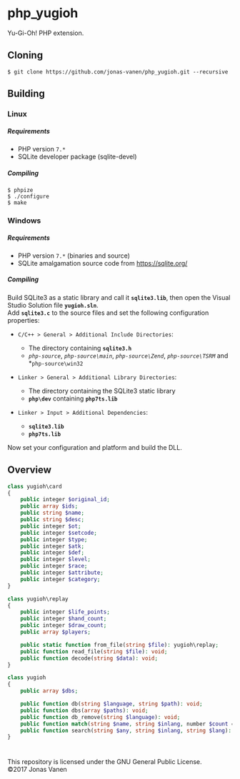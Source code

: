 # php_yugioh
Yu-Gi-Oh! PHP extension.

## Cloning
```
$ git clone https://github.com/jonas-vanen/php_yugioh.git --recursive
```

## Building
### Linux
##### Requirements
* PHP version `7.*`
* SQLite developer package (sqlite-devel)
##### Compiling
```
$ phpize
$ ./configure
$ make
```

### Windows
##### Requirements
* PHP version `7.*` (binaries and source)
* SQLite amalgamation source code from https://sqlite.org/
##### Compiling
Build SQLite3 as a static library and call it **`sqlite3.lib`**, then open the Visual Studio Solution file **`yugioh.sln`**.  
Add **`sqlite3.c`** to the source files and set the following configuration properties:  

* `C/C++ > General > Additional Include Directories`:  
  - The directory containing **`sqlite3.h`**
  - *`php-source`*, *`php-source\main`*, *`php-source\Zend`*, *`php-source\TSRM`* and *`php-source\win32`  

* `Linker > General > Additional Library Directories`:
  - The directory containing the SQLite3 static library
  - **`php\dev`** containing **`php7ts.lib`**
  
* `Linker > Input > Additional Dependencies`:
  - **`sqlite3.lib`**
  - **`php7ts.lib`**
  
Now set your configuration and platform and build the DLL.

## Overview
```php
class yugioh\card
{
    public integer $original_id;
    public array $ids;
    public string $name;
    public string $desc;
    public integer $ot;
    public integer $setcode;
    public integer $type;
    public integer $atk;
    public integer $def;
    public integer $level;
    public integer $race;
    public integer $attribute;
    public integer $category;
}

class yugioh\replay
{
    public integer $life_points;
    public integer $hand_count;
    public integer $draw_count;
    public array $players;

    public static function from_file(string $file): yugioh\replay;
    public function read_file(string $file): void;
    public function decode(string $data): void;
}

class yugioh
{
    public array $dbs;

    public function db(string $language, string $path): void;
    public function dbs(array $paths): void;
    public function db_remove(string $language): void;
    public function match(string $name, string $inlang, number $count = 1): array;
    public function search(string $any, string $inlang, string $lang): yugioh\card;
}
```


#
This repository is licensed under the GNU General Public License.  
©2017 Jonas Vanen
